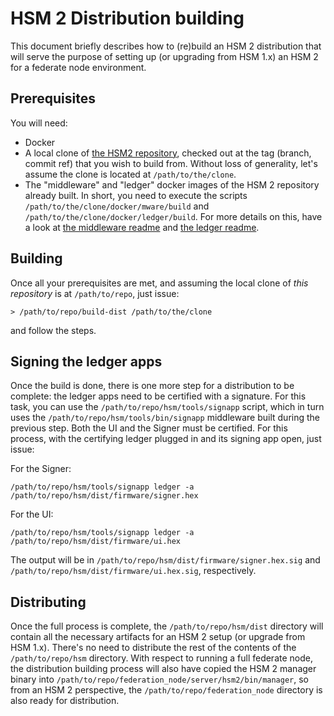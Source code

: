 # HSM 2 Distribution building

This document briefly describes how to (re)build an HSM 2 distribution that will serve the purpose of setting up (or upgrading from HSM 1.x) an HSM 2 for a federate node environment.

## Prerequisites

You will need:

- Docker
- A local clone of [the HSM2 repository](https://gitlab.rsklabs.io/hsm/hsm2/-/tree/master), checked out at the tag (branch, commit ref) that you wish to build from. Without loss of generality, let's assume the clone is located at `/path/to/the/clone`.
- The "middleware" and "ledger" docker images of the HSM 2 repository already built. In short, you need to execute the scripts `/path/to/the/clone/docker/mware/build` and `/path/to/the/clone/docker/ledger/build`. For more details on this, have a look at [the middleware readme](https://gitlab.rsklabs.io/hsm/hsm2/-/blob/master/middleware/README.md) and [the ledger readme](https://gitlab.rsklabs.io/hsm/hsm2/-/blob/master/ledger/README.md).

## Building

Once all your prerequisites are met, and assuming the local clone of *this repository* is at `/path/to/repo`, just issue:

```
> /path/to/repo/build-dist /path/to/the/clone
```

and follow the steps.

## Signing the ledger apps

Once the build is done, there is one more step for a distribution to be complete: the ledger apps need to be certified with a signature. For this task, you can use the `/path/to/repo/hsm/tools/signapp` script, which in turn uses the `/path/to/repo/hsm/tools/bin/signapp` middleware built during the previous step. Both the UI and the Signer must be certified. For this process, with the certifying ledger plugged in and its signing app open, just issue:

For the Signer:

```
/path/to/repo/hsm/tools/signapp ledger -a /path/to/repo/hsm/dist/firmware/signer.hex
```

For the UI:

```
/path/to/repo/hsm/tools/signapp ledger -a /path/to/repo/hsm/dist/firmware/ui.hex
```

The output will be in `/path/to/repo/hsm/dist/firmware/signer.hex.sig` and `/path/to/repo/hsm/dist/firmware/ui.hex.sig`, respectively.

## Distributing

Once the full process is complete, the `/path/to/repo/hsm/dist` directory will contain all the necessary artifacts for an HSM 2 setup (or upgrade from HSM 1.x). There's no need to distribute the rest of the contents of the `/path/to/repo/hsm` directory. With respect to running a full federate node, the distribution building process will also have copied the HSM 2 manager binary into `/path/to/repo/federation_node/server/hsm2/bin/manager`, so from an HSM 2 perspective, the `/path/to/repo/federation_node` directory is also ready for distribution.
